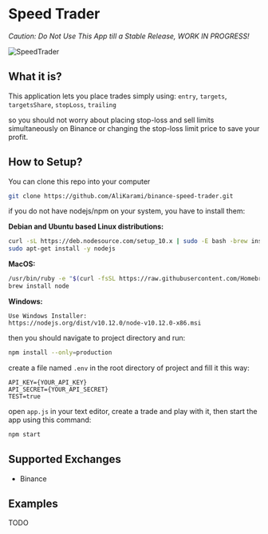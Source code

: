 # Speed Trader

_Caution: Do Not Use This App till a Stable Release, WORK IN PROGRESS!_

![SpeedTrader](https://cdn3.iconfinder.com/data/icons/stock-market/512/bull_stock_trader-512.png)
## What it is?
This application lets you place trades simply using:
`entry`, `targets`, `targetsShare`, `stopLoss`, `trailing`

so you should not worry about placing stop-loss and sell limits simultaneously on Binance or changing the stop-loss limit price to save your profit. 

## How to Setup?
You can clone this repo into your computer

```bash
git clone https://github.com/AliKarami/binance-speed-trader.git
```

if you do not have nodejs/npm on your system, you have to install them:

**Debian and Ubuntu based Linux distributions:**

```bash
curl -sL https://deb.nodesource.com/setup_10.x | sudo -E bash -brew install node
sudo apt-get install -y nodejs
```

**MacOS:**

```bash
/usr/bin/ruby -e "$(curl -fsSL https://raw.githubusercontent.com/Homebrew/install/master/install)"
brew install node
```

**Windows:**

```
Use Windows Installer:
https://nodejs.org/dist/v10.12.0/node-v10.12.0-x86.msi
```

then you should navigate to project directory and run:

```bash
npm install --only=production
```

create a file named `.env` in the root directory of project and fill it this way:

```dotenv
API_KEY={YOUR_API_KEY}
API_SECRET={YOUR_API_SECRET}
TEST=true
```

open `app.js` in your text editor, create a trade and play with it, then start the app using this command:

```bash
npm start
```

## Supported Exchanges

- Binance

## Examples
TODO
